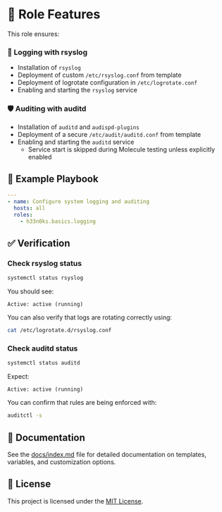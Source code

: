 # 📜 Role Features

This role ensures:

### 🧾 Logging with rsyslog
- Installation of `rsyslog`
- Deployment of custom `/etc/rsyslog.conf` from template
- Deployment of logrotate configuration in `/etc/logrotate.conf`
- Enabling and starting the `rsyslog` service

### 🛡️ Auditing with auditd
- Installation of `auditd` and `audispd-plugins`
- Deployment of a secure `/etc/audit/auditd.conf` from template
- Enabling and starting the `auditd` service
  - Service start is skipped during Molecule testing unless explicitly enabled

## 📘 Example Playbook

```yaml
---
- name: Configure system logging and auditing
  hosts: all
  roles:
    - h33n0ks.basics.logging
```

## ✅ Verification

### Check rsyslog status

```bash
systemctl status rsyslog
```

You should see:

```
Active: active (running)
```

You can also verify that logs are rotating correctly using:

```bash
cat /etc/logrotate.d/rsyslog.conf
```

### Check auditd status

```bash
systemctl status auditd
```

Expect:

```
Active: active (running)
```

You can confirm that rules are being enforced with:

```bash
auditctl -s
```

## 📝 Documentation

See the [docs/index.md](./docs/index.md) file for detailed documentation on templates, variables, and customization options.

## 🪪 License

This project is licensed under the [MIT License](./LICENSE).
